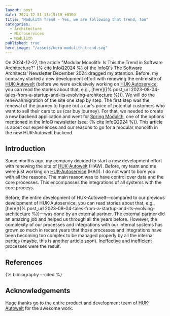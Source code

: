 ```yaml
---
layout: post
date: 2024-12-31 13:15:10 +0100
title: "Modulith Trend - Yes, we are following that trend, too"
categories:
  - Architecture
  - Microservices
  - Modulith
published: true
hero_image: "/assets/hero-modulith_trend.svg"
---
```

On 2024-12-27, the article "Modular Monolith: Is This the Trend in Software Architecture?" {% cite InfoQ2024 %} of the InfoQ's The Software Architects' Newsletter December 2024 dragged my attention.
Before, my company started a new development effort with renewing the entire site of [HUK-Autowelt](https://www.huk-autowelt.de) (before we were exclusively working on [HUK-Autoservice](https://www.huk-autoservice.de), you can read the stories about that, e.g., [here]({% post_url 2023-08-04-tales-from-a-startup-and-its-evolving-architecture %})).
We will do the renewal/migration of the site one step by step.
The first step was the renewal of the journey to figure out a car's price of potential customers who want to sell their cars to us (car buy journey).
For that, we needed to create a new backend application and went for [Spring Modulith](https://spring.io/projects/spring-modulith), one of the options mentioned in the InfoQ newsletter (see: {% cite InfoQ2024 %}).
This article is about our experiences and our reasons to go for a modular monolith in the new HUK-Autowelt backend.

## Introduction

Some months ago, my company decided to start a new development effort with renewing the site of [HUK-Autowelt](https://www.huk-autowelt.de) (HAW).
Before, my team and me were just working on [HUK-Autoservice](https://www.huk-autoservice.de) (HAG).
I do not want to bore you with all the reasons.
The main reason was to have control over data and the core processes.
This encompasses the integrations of all systems with the core process.

Before, the entire development of HUK-Autowelt—compared to our previous development of HUK-Autoservice, you can read stories about that, e.g., [here]({% post_url 2023-08-04-tales-from-a-startup-and-its-evolving-architecture %})—was done by an external partner.
The external partner did an amazing job and helped us through all the years before.
However, the complexity of our processes and integrations with our internal systems has grown so much in recent years that those processes and integrations have been becoming too complex to be managed properly by all the internal parties (maybe, this is another article soon).
Ineffective and inefficient processes were the result.

## References

{% bibliography --cited %}

## Acknowledgements

Huge thanks go to the entire product and development team of [HUK-Autowelt](https://www.huk-autowelt.de) for the awesome work.